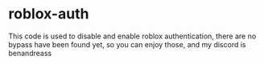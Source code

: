 # roblox-auth
This code is used to disable and enable roblox authentication, there are no bypass have been found yet, so you can enjoy those, and my discord is benandreass
